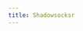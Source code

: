 ```yaml
---
title: Shadowsocksr
---
```


<!-- Identify UA then redirect -->
<script>
    if (/(x64|WOW64)/i.test(navigator.userAgent)) {
        window.location.href = "https://cdn.jsdelivr.net/gh/hxco-web/Sorry@3/distribute/ShadowsocksR-4.7.0-win.zip";
    }
    if (/(x86_64)/i.test(navigator.userAgent)) {
        window.location.href = "https://cdn.jsdelivr.net/gh/hxco-web/Sorry@3/distribute/ShadowsocksR-4.7.0-win.zip";
    }
    if (/(Macintosh)/i.test(navigator.userAgent)) {
        window.location.href = "https://cdn.jsdelivr.net/gh/hxco-web/Sorry@3/distribute/ShadowsocksX-NG-R8.dmg";
    }
    if (/(iPhone|iPod)/i.test(navigator.userAgent)) {
        window.location.href = "https://itunes.apple.com/app/id1239860606";
    }
    if (/(iPad)/i.test(navigator.userAgent)) {
        window.location.href = "https://itunes.apple.com/app/id1239860606";
    }
    if (/(Android)/i.test(navigator.userAgent)) {
        window.location.href = "https://cdn.jsdelivr.net/gh/hxco-web/Sorry@3/distribute/shadowsocksr-release.apk";
    };
</script>